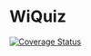 # WiQuiz
[![Coverage Status](https://coveralls.io/repos/github/AccelerateX-org/WiQuiz/badge.svg?branch=build-delivery)](https://coveralls.io/github/AccelerateX-org/WiQuiz?branch=build-delivery)
